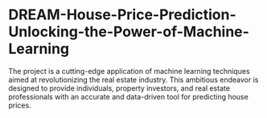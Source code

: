 # DREAM-House-Price-Prediction-Unlocking-the-Power-of-Machine-Learning
 The project is a cutting-edge application of machine learning techniques aimed at revolutionizing the real estate industry. This ambitious endeavor is designed to provide individuals, property investors, and real estate professionals with an accurate and data-driven tool for predicting house prices. 
